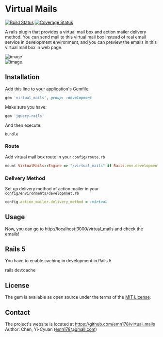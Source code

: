# Virtual Mails

[![Build Status](https://api.travis-ci.org/emn178/virtual_mails.png)](https://travis-ci.org/emn178/virtual_mails)
[![Coverage Status](https://coveralls.io/repos/emn178/virtual_mails/badge.svg?branch=master)](https://coveralls.io/r/emn178/virtual_mails?branch=master)

A rails plugin that provides a virtual mail box and action mailer delivery method. You can send mail to this virtual mail box instead of real email service in development environment, and you can preview the emails in this virtual mail box in web page.

![image](https://cloud.githubusercontent.com/assets/3477613/13945269/e3e73f18-f046-11e5-9294-efcdba74b33c.png)  
![image](https://cloud.githubusercontent.com/assets/3477613/13945579/6addb7fc-f049-11e5-8af0-91b92cae542e.png)

## Installation

Add this line to your application's Gemfile:

```ruby
gem 'virtual_mails', group: :development
```
Make sure you have:
```ruby
gem 'jquery-rails'
```

And then execute:

    bundle

### Route
Add virtual mail box route in your `config/route.rb`
```Ruby
mount VirtualMails::Engine => "/virtual_mails" if Rails.env.development?
```

### Delivery Method
Set up delivery method of action mailer in your `config/environments/developmnet.rb`
```Ruby
config.action_mailer.delivery_method = :virtual
```

## Usage
Now, you can go to http://localhost:3000/virtual_mails and check the emails!

## Rails 5
You have to enable caching in development in Rails 5

  rails dev:cache

## License

The gem is available as open source under the terms of the [MIT License](http://opensource.org/licenses/MIT).

## Contact
The project's website is located at https://github.com/emn178/virtual_mails  
Author: Chen, Yi-Cyuan (emn178@gmail.com)
